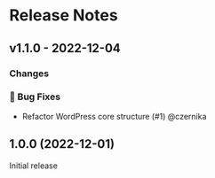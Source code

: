 # Release Notes

## v1.1.0 - 2022-12-04

### Changes

### 🐛 Bug Fixes

- Refactor WordPress core structure (#1) @czernika

## 1.0.0 (2022-12-01)

Initial release
